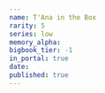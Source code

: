 ```yaml
---
name: T'Ana in the Box
rarity: 5
series: low
memory_alpha:
bigbook_tier: -1
in_portal: true
date:
published: true
---
```



